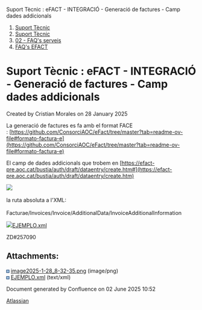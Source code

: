 Suport Tècnic : eFACT - INTEGRACIÓ - Generació de factures - Camp dades addicionals  

1.  [Suport Tècnic](index.html)
2.  [Suport Tècnic](13893782.html)
3.  [02 - FAQ's serveis](26313393.html)
4.  [FAQ's EFACT](30867754.html)

Suport Tècnic : eFACT - INTEGRACIÓ - Generació de factures - Camp dades addicionals
===================================================================================

Created by Cristian Morales on 28 January 2025

La generació de factures es fa amb el format FACE : [https://github.com/ConsorciAOC/eFact/tree/master?tab=readme-ov-file#formato-factura-e](https://github.com/ConsorciAOC/eFact/tree/master?tab=readme-ov-file#formato-factura-e)

El camp de dades addicionals que trobem en [https://efact-pre.aoc.cat/bustia/auth/draft/dataentry/create.htm#](https://efact-pre.aoc.cat/bustia/auth/draft/dataentry/create.htm)

  

![](attachments/118555164/118555165.png)

la ruta absoluta a l'XML:  
   
Facturae/Invoices/Invoice/AdditionalData/InvoiceAdditionalInformation

[![](download/resources/com.atlassian.confluence.plugins.confluence-view-file-macro:view-file-macro-resources/images/placeholder-medium-code.png)EJEMPLO.xml](/download/attachments/118555164/EJEMPLO.xml?version=1&modificationDate=1738049613406&api=v2)

ZD#257090

  

  

Attachments:
------------

![](images/icons/bullet_blue.gif) [image2025-1-28\_8-32-35.png](attachments/118555164/118555165.png) (image/png)  
![](images/icons/bullet_blue.gif) [EJEMPLO.xml](attachments/118555164/118555166.xml) (text/xml)  

Document generated by Confluence on 02 June 2025 10:52

[Atlassian](http://www.atlassian.com/)